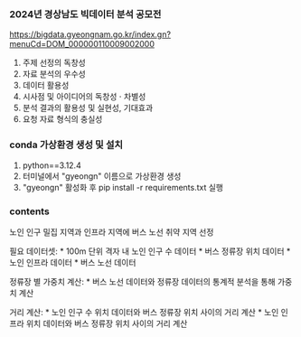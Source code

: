 ### 2024년 경상남도 빅데이터 분석 공모전 
https://bigdata.gyeongnam.go.kr/index.gn?menuCd=DOM_000000110009002000

1. 주제 선정의 독창성
2. 자료 분석의 우수성
3. 데이터 활용성
4. 시사점 및 아이디어의 독창성 $\cdot$ 차별성
5. 분석 결과의 활용성 및 실현성, 기대효과
6. 요청 자료 형식의 충실성

### conda 가상환경 생성 및 설치
1. python==3.12.4
2. 터미널에서 "gyeongn" 이름으로 가상환경 생성
3. "gyeongn" 활성화 후 pip install -r requirements.txt 실행

### contents
노인 인구 밀집 지역과 인프라 지역에 버스 노선 취약 지역 선정  

필요 데이터셋: 
    * 100m 단위 격자 내 노인 인구 수 데이터
    * 버스 정류장 위치 데이터
    * 노인 인프라 데이터 
    * 버스 노선 데이터

정류장 별 가중치 계산: 
    * 버스 노선 데이터와 정류장 데이터의 통계적 분석을 통해 가중치 계산

거리 계산: 
    * 노인 인구 수 위치 데이터와 버스 정류장 위치 사이의 거리 계산
    * 노인 인프라 위치 데이터와 버스 정류장 위치 사이의 거리 계산

